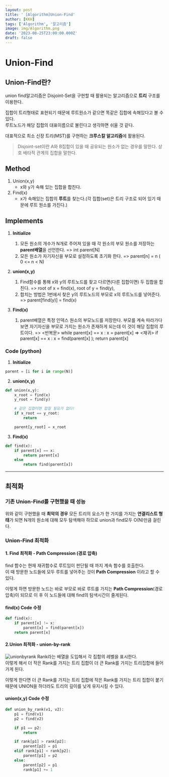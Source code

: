 ```yaml
---
layout: post
title: ' [Algorithm]Union-Find'
author: [KKH]
tags: ['Algorithm', '알고리즘']
image: img/Algorithm.png
date: '2023-08-25T23:00:00.000Z'
draft: false
---
```

# Union-Find

## Union-Find란?

union find알고리즘은 Disjoint-Set을 구현할 때 활용되는 알고리즘으로 **트리** 구조를 이용한다.  

집합이 트리형태로 표현되기 때문에 루트원소가 같으면 똑같은 집합에 속해있다고 볼 수 있다.  
루트노드가 해당 집합의 대표이름으로 불린다고 생각하면 쉬울 것 같다.

대표적으로 최소 신장 트리(MST)를 구현하는 **크루스칼 알고리즘**에 활용된다.

> Disjoint-set이란 A와 B집합이 있을 때 공유되는 원소가 없는 경우를 말한다. 상호 배타적 관계의 집합을 말한다.


## Method
1. Union(x,y)
	- x와 y가 속해 있는 집합을 합친다.
2. Find(x)
	- x가 속해있는 집합의 **루트**를 찾는다.(각 집합(set)은 트리 구조로 되어 있기 때문에 루트 원소를 가진다.)

## Implements
1. **Initialize** 
	1. 모든 원소의 개수가 N개로 주어져 있을 때 각 원소의 부모 원소를 저장하는 **parent배열**을 선언한다.
		=> int parent\[N]
	2. 모든 원소가 자기자신을 부모로 설정하도록 초기화 한다.
		=> parent\[n] = n ( 0 <= n < N)
		
2. **union(x,y)**
	1. Find함수를 통해 x와 y의 루트노드를 찾고 다르면(다른 집합이면) 두 집합을 합친다.
		=> root of x = find(x), root of y = find(y), 
	2. 합치는 방법은 1번에서 찾은 y의 루트노드의 부모로 x의 루트노드를 넣어준다.  
		=> parent\[find(y)\] = find(x)
		
3. **Find(x)**
	1. parent배열은 특정 인덱스 원소의 부모노드를 저장한다. 부모를 계속 따라가다 보면 자기자신을 부모로 가지는 원소가 존재하게 되는데 이 것이 해당 집합의 루트이다.
		=> <반복문> while parent\[x] == x : x = parent\[x] 
		=>  <재귀> if parent\[x] == x : x = find(parent\[x] ); return parent\[x]

### Code (python)

1. **Initialize** 
```python
parent = [i for i in range(N)]
```
2. **union(x,y)**
```python
def union(x,y):
	x_root = find(x)
	y_root = find(y)

	# 같은 집합이면 합칠 필요가 없다!
	if x_root == y_root:
		return

	parent[y_root] = x_root
```
3. **Find(x)**
```python
def find(x):
	if parent[x] == x:
		return parent[x]
	else
		return find(parent[x])
```

---
## 최적화

### 기존 Union-Find를 구현했을 때 성능

위와 같이 구현했을 때 **최악의 경우** 모든 트리의 요소가 한 가지를 가지는 **연결리스트 형태**가 되면 N개의 원소에 대해 모두 탐색해야 하므로 union과 find모두 O(N)만큼 걸린다.

### Union-Find 최적화 

#### 1. Find 최적화 - Path Compression (경로 압축)
find 함수는 현재 재귀함수로 루트임이 판단될 때 까지 계속 함수를 호출한다.  
이 때 방문한 노드들에 모두 루트를 넣어주는 것이 **Path Compression** 이라고 할 수 있다.

이렇게 하면 방문한 노드는 바로 부모로 바로 루트를 가지는 **Path Compression**(경로압축)이 되므로 이 후 이 노드들에 대해 find의 탐색시간이 줄게된다.

#### find(x) Code 수정
```python
def find(x):
    if parent[x] != x:
        parent[x] = find(parent[x])
    return parent[x]
```

#### 2.Union 최적화 - union-by-rank
![unionbyrank](unionbyrank.png)
Rank라는 배열을 도입해서 각 집합의 레벨을 표시한다.  
이렇게 해서 더 작은 Rank를 가지는 트리 집합이 더 큰 Rank를 가지는 트리집합에 들어가게 된다.

이렇게 한다면 더 큰 Rank를 가지는 트리 집합에 작은 Rank를 가지는 트리 집합이 붙기 때문에 UNION을 하더라도 트리의 깊이를 낮게 유지시킬 수 있다.

#### **union(x,y)** Code 수정

```python
def union_by_rank(v1, v2):
    p1 = find(v1)
    p2 = find(v2)

    if p1 == p2:
        return

    if rank[p1] > rank[p2]:  
        parent[p2] = p1
    elif rank[p1] < rank[p2]:
        parent[p1] = p2
    else:
        parent[p2] = p1
        rank[p1] += 1
```